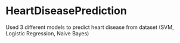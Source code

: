 # HeartDiseasePrediction
Used 3 different models to predict heart disease from dataset (SVM, Logistic Regression, Naive Bayes)
